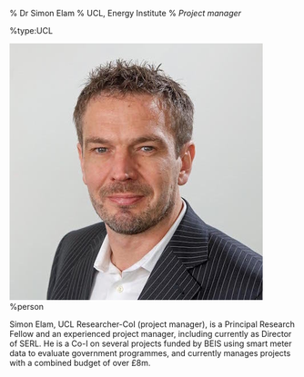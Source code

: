 % Dr Simon Elam
% UCL, Energy Institute
% _Project manager_

%type:UCL

![Simon](../img/Simon.jpg)%person

Simon Elam, UCL Researcher-CoI (project manager), is a Principal Research Fellow and an experienced project manager, including currently as Director of SERL. He is a Co-I on several projects funded by BEIS using smart meter data to evaluate government programmes, and currently manages projects with a combined budget of over £8m. 


